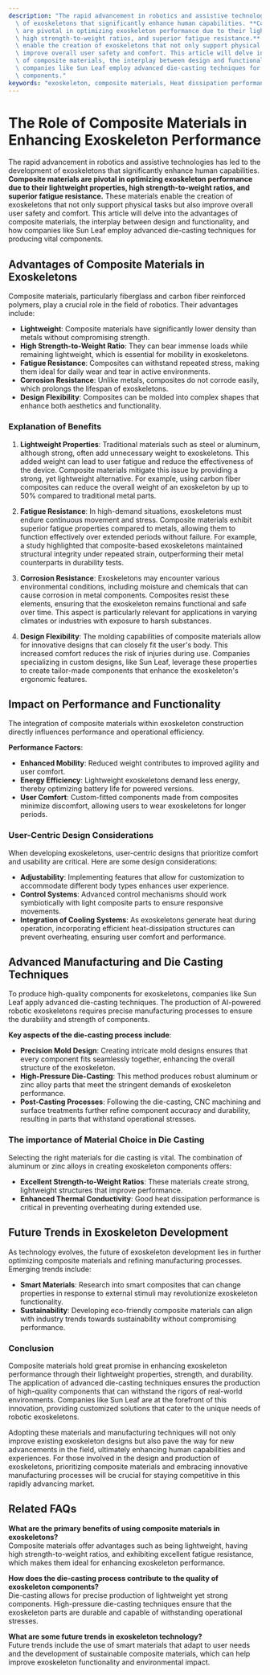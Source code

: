 ```yaml
---
description: "The rapid advancement in robotics and assistive technologies has led to the development\
  \ of exoskeletons that significantly enhance human capabilities. **Composite materials\
  \ are pivotal in optimizing exoskeleton performance due to their lightweight properties,\
  \ high strength-to-weight ratios, and superior fatigue resistance.** These materials\
  \ enable the creation of exoskeletons that not only support physical tasks but also\
  \ improve overall user safety and comfort. This article will delve into the advantages\
  \ of composite materials, the interplay between design and functionality, and how\
  \ companies like Sun Leaf employ advanced die-casting techniques for producing vital\
  \ components."
keywords: "exoskeleton, composite materials, Heat dissipation performance, Die casting process"
---
```

# The Role of Composite Materials in Enhancing Exoskeleton Performance

The rapid advancement in robotics and assistive technologies has led to the development of exoskeletons that significantly enhance human capabilities. **Composite materials are pivotal in optimizing exoskeleton performance due to their lightweight properties, high strength-to-weight ratios, and superior fatigue resistance.** These materials enable the creation of exoskeletons that not only support physical tasks but also improve overall user safety and comfort. This article will delve into the advantages of composite materials, the interplay between design and functionality, and how companies like Sun Leaf employ advanced die-casting techniques for producing vital components.

## Advantages of Composite Materials in Exoskeletons

Composite materials, particularly fiberglass and carbon fiber reinforced polymers, play a crucial role in the field of robotics. Their advantages include:

- **Lightweight**: Composite materials have significantly lower density than metals without compromising strength.
- **High Strength-to-Weight Ratio**: They can bear immense loads while remaining lightweight, which is essential for mobility in exoskeletons.
- **Fatigue Resistance**: Composites can withstand repeated stress, making them ideal for daily wear and tear in active environments.
- **Corrosion Resistance**: Unlike metals, composites do not corrode easily, which prolongs the lifespan of exoskeletons.
- **Design Flexibility**: Composites can be molded into complex shapes that enhance both aesthetics and functionality.

### Explanation of Benefits

1. **Lightweight Properties**: Traditional materials such as steel or aluminum, although strong, often add unnecessary weight to exoskeletons. This added weight can lead to user fatigue and reduce the effectiveness of the device. Composite materials mitigate this issue by providing a strong, yet lightweight alternative. For example, using carbon fiber composites can reduce the overall weight of an exoskeleton by up to 50% compared to traditional metal parts.

2. **Fatigue Resistance**: In high-demand situations, exoskeletons must endure continuous movement and stress. Composite materials exhibit superior fatigue properties compared to metals, allowing them to function effectively over extended periods without failure. For example, a study highlighted that composite-based exoskeletons maintained structural integrity under repeated strain, outperforming their metal counterparts in durability tests.

3. **Corrosion Resistance**: Exoskeletons may encounter various environmental conditions, including moisture and chemicals that can cause corrosion in metal components. Composites resist these elements, ensuring that the exoskeleton remains functional and safe over time. This aspect is particularly relevant for applications in varying climates or industries with exposure to harsh substances.

4. **Design Flexibility**: The molding capabilities of composite materials allow for innovative designs that can closely fit the user's body. This increased comfort reduces the risk of injuries during use. Companies specializing in custom designs, like Sun Leaf, leverage these properties to create tailor-made components that enhance the exoskeleton's ergonomic features.

## Impact on Performance and Functionality

The integration of composite materials within exoskeleton construction directly influences performance and operational efficiency. 

**Performance Factors**:

- **Enhanced Mobility**: Reduced weight contributes to improved agility and user comfort.
- **Energy Efficiency**: Lightweight exoskeletons demand less energy, thereby optimizing battery life for powered versions.
- **User Comfort**: Custom-fitted components made from composites minimize discomfort, allowing users to wear exoskeletons for longer periods.

### User-Centric Design Considerations

When developing exoskeletons, user-centric designs that prioritize comfort and usability are critical. Here are some design considerations:

- **Adjustability**: Implementing features that allow for customization to accommodate different body types enhances user experience.
- **Control Systems**: Advanced control mechanisms should work symbiotically with light composite parts to ensure responsive movements.
- **Integration of Cooling Systems**: As exoskeletons generate heat during operation, incorporating efficient heat-dissipation structures can prevent overheating, ensuring user comfort and performance.

## Advanced Manufacturing and Die Casting Techniques

To produce high-quality components for exoskeletons, companies like Sun Leaf apply advanced die-casting techniques. The production of AI-powered robotic exoskeletons requires precise manufacturing processes to ensure the durability and strength of components.

**Key aspects of the die-casting process include**:

- **Precision Mold Design**: Creating intricate mold designs ensures that every component fits seamlessly together, enhancing the overall structure of the exoskeleton.
- **High-Pressure Die-Casting**: This method produces robust aluminum or zinc alloy parts that meet the stringent demands of exoskeleton performance.
- **Post-Casting Processes**: Following the die-casting, CNC machining and surface treatments further refine component accuracy and durability, resulting in parts that withstand operational stresses.

### The importance of Material Choice in Die Casting

Selecting the right materials for die casting is vital. The combination of aluminum or zinc alloys in creating exoskeleton components offers:

- **Excellent Strength-to-Weight Ratios**: These materials create strong, lightweight structures that improve performance.
- **Enhanced Thermal Conductivity**: Good heat dissipation performance is critical in preventing overheating during extended use.

## Future Trends in Exoskeleton Development

As technology evolves, the future of exoskeleton development lies in further optimizing composite materials and refining manufacturing processes. Emerging trends include:

- **Smart Materials**: Research into smart composites that can change properties in response to external stimuli may revolutionize exoskeleton functionality.
- **Sustainability**: Developing eco-friendly composite materials can align with industry trends towards sustainability without compromising performance.

### Conclusion

Composite materials hold great promise in enhancing exoskeleton performance through their lightweight properties, strength, and durability. The application of advanced die-casting techniques ensures the production of high-quality components that can withstand the rigors of real-world environments. Companies like Sun Leaf are at the forefront of this innovation, providing customized solutions that cater to the unique needs of robotic exoskeletons.

Adopting these materials and manufacturing techniques will not only improve existing exoskeleton designs but also pave the way for new advancements in the field, ultimately enhancing human capabilities and experiences. For those involved in the design and production of exoskeletons, prioritizing composite materials and embracing innovative manufacturing processes will be crucial for staying competitive in this rapidly advancing market.

## Related FAQs

**What are the primary benefits of using composite materials in exoskeletons?**  
Composite materials offer advantages such as being lightweight, having high strength-to-weight ratios, and exhibiting excellent fatigue resistance, which makes them ideal for enhancing exoskeleton performance.

**How does the die-casting process contribute to the quality of exoskeleton components?**  
Die-casting allows for precise production of lightweight yet strong components. High-pressure die-casting techniques ensure that the exoskeleton parts are durable and capable of withstanding operational stresses.

**What are some future trends in exoskeleton technology?**  
Future trends include the use of smart materials that adapt to user needs and the development of sustainable composite materials, which can help improve exoskeleton functionality and environmental impact.
